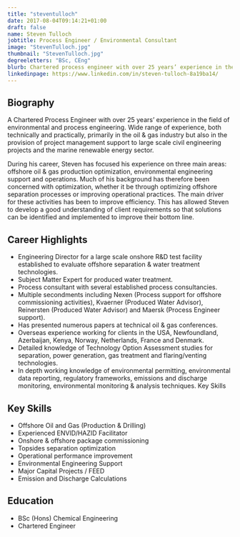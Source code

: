 ```yaml
---
title: "steventulloch"
date: 2017-08-04T09:14:21+01:00
draft: false
name: Steven Tulloch
jobtitle: Process Engineer / Environmental Consultant
image: "StevenTulloch.jpg"
thumbnail: "StevenTulloch.jpg"
degreeletters: "BSc, CEng"
blurb: Chartered process engineer with over 25 years’ experience in the field of environmental and process engineering.
linkedinpage: https://www.linkedin.com/in/steven-tulloch-8a19ba14/
---
```


## Biography

<p>
    A Chartered Process Engineer with over 25 years’ experience
    in the field of environmental and process engineering. Wide range of
    experience, both technically and practically, primarily in the oil & gas
    industry but also in the provision of project management support to
    large scale civil engineering projects and the marine renewable energy
    sector.
</p>
<p>
    During his career, Steven has focused his experience on three main areas:
    offshore oil & gas production optimization, environmental engineering
    support and operations. Much of his background has therefore been
    concerned with optimization, whether it be through optimizing offshore
    separation processes or improving operational practices. The main
    driver for these activities has been to improve efficiency. This has
    allowed Steven to develop a good understanding of client requirements
    so that solutions can be identified and implemented to improve their
    bottom line.
</p>

## Career Highlights

* Engineering Director for a large scale onshore R&D test facility
established to evaluate offshore separation & water treatment
technologies.
* Subject Matter Expert for produced water treatment.
* Process consultant with several established process consultancies.
* Multiple secondments including Nexen (Process support for offshore
commissioning activities), Kvaerner (Produced Water Advisor),
Reinersten (Produced Water Advisor) and Maersk (Process Engineer
support).
* Has presented numerous papers at technical oil & gas conferences.
* Overseas experience working for clients in the USA, Newfoundland,
Azerbaijan, Kenya, Norway, Netherlands, France and Denmark.
* Detailed knowledge of Technology Option Assessment studies for
separation, power generation, gas treatment and flaring/venting
technologies.
* In depth working knowledge of environmental permitting, environmental
data reporting, regulatory frameworks, emissions and discharge
monitoring, environmental monitoring & analysis techniques.
Key Skills

<split>

## Key Skills

* Offshore Oil and Gas (Production & Drilling)
* Experienced ENVID/HAZID Facilitator
* Onshore & offshore package commissioning
* Topsides separation optimization
* Operational performance improvement
* Environmental Engineering Support
* Major Capital Projects / FEED
* Emission and Discharge Calculations

## Education
* BSc (Hons) Chemical Engineering
* Chartered Engineer